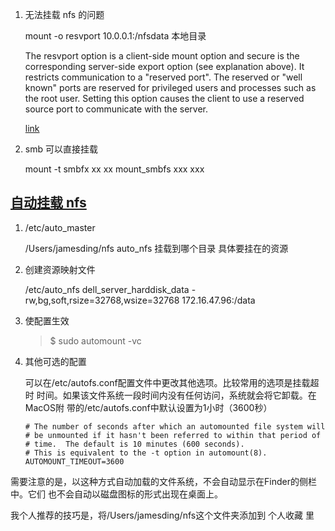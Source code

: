 
1. 无法挂载 nfs 的问题

    mount -o resvport 10.0.0.1:/nfsdata 本地目录

    The resvport option is a client-side mount option and secure is the
    corresponding server-side export option (see explanation above). It
    restricts communication to a "reserved port". The reserved or "well known"
    ports are reserved for privileged users and processes such as the root
    user. Setting this option causes the client to use a reserved source port
    to communicate with the server.

    [link](https://access.redhat.com/documentation/en-us/red_hat_enterprise_linux/7/html/security_guide/sec-securing_services)

2. smb 可以直接挂载

    mount -t smbfx xx xx
    mount_smbfs xxx xxx


## [自动挂载 nfs](https://zhuanlan.zhihu.com/p/288594630)

1. /etc/auto_master
    
    /Users/jamesding/nfs    auto_nfs
    挂载到哪个目录          具体要挂在的资源

2. 创建资源映射文件
    
    /etc/auto_nfs
        dell_server_harddisk_data -rw,bg,soft,rsize=32768,wsize=32768 172.16.47.96:/data

3. 使配置生效
    
    > $ sudo  automount -vc

4. 其他可选的配置
    
    可以在/etc/autofs.conf配置文件中更改其他选项。比较常用的选项是挂载超时
    时间。如果该文件系统一段时间内没有任何访问，系统就会将它卸载。在MacOS附
    带的/etc/autofs.conf中默认设置为1小时（3600秒）

    ```
    # The number of seconds after which an automounted file system will
    # be unmounted if it hasn't been referred to within that period of
    # time.  The default is 10 minutes (600 seconds).
    # This is equivalent to the -t option in automount(8).
    AUTOMOUNT_TIMEOUT=3600
    ```

需要注意的是，以这种方式自动加载的文件系统，不会自动显示在Finder的侧栏中。它们
也不会自动以磁盘图标的形式出现在桌面上。

我个人推荐的技巧是，将/Users/jamesding/nfs这个文件夹添加到 个人收藏 里

